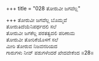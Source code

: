 +++
title = "028 ತೋರುವೀ ಜಗವೆಲ್ಲ"

+++
ತೋರುವೀ ಜಗವೆಲ್ಲ ಬೊಮ್ಮವೆ  
ತೋರುತಿದೆಯೆನಿಪರ್ಥದಲಿ ಸಲೆ  
ತೋರುವೀ ಜಗಕೆಲ್ಲ ಪರತತ್ವದಲಿ ಪರಿಣಾಮ  
ತೋರುವೀ ತೋರಿಕೆಯೊಳಗೆ ಸಲೆ  
ಮೀರಿ ತೋರುವ ನಿಜವನರಿಯದ  
ಗಾರುಗಳು ನೀವ್ ಪಶುಗಳೆಂದರೆ ಖೇದವೇಕೆಂದ      ॥28॥